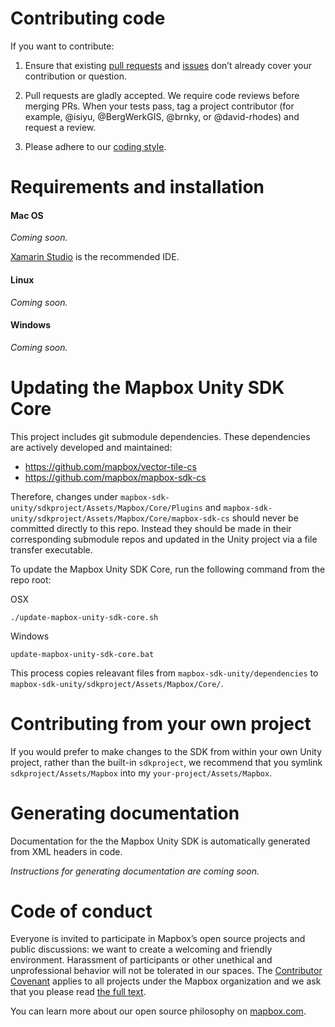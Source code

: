 # Contributing code

If you want to contribute:

1. Ensure that existing [pull requests](https://github.com/mapbox/mapbox-unity-sdk/pulls) and [issues](https://github.com/mapbox/mapbox-unity-sdk/issues) don’t already cover your contribution or question.

2. Pull requests are gladly accepted. We require code reviews before merging PRs. When your tests pass, tag a project contributor (for example, @isiyu, @BergWerkGIS, @brnky, or @david-rhodes) and request a review.

3. Please adhere to our [coding style](CODING-STYLE.md).

# Requirements and installation

#### Mac OS

*Coming soon.*

[Xamarin Studio](https://www.xamarin.com/download) is the recommended IDE.

#### Linux

*Coming soon.*

####  Windows

*Coming soon.*

# Updating the Mapbox Unity SDK Core

This project includes git submodule dependencies. These dependencies are actively developed and maintained:

- https://github.com/mapbox/vector-tile-cs
- https://github.com/mapbox/mapbox-sdk-cs

Therefore, changes under `mapbox-sdk-unity/sdkproject/Assets/Mapbox/Core/Plugins` and `mapbox-sdk-unity/sdkproject/Assets/Mapbox/Core/mapbox-sdk-cs` should never be committed directly to this repo. Instead they should be made in their corresponding submodule repos and updated in the Unity project via a file transfer executable.

To update the Mapbox Unity SDK Core, run the following command from the repo root:

OSX
```
./update-mapbox-unity-sdk-core.sh
```

Windows
```
update-mapbox-unity-sdk-core.bat
```

This process copies releavant files from `mapbox-sdk-unity/dependencies` to `mapbox-sdk-unity/sdkproject/Assets/Mapbox/Core/`.

# Contributing from your own project

If you would prefer to make changes to the SDK from within your own Unity project, rather than the built-in `sdkproject`, we recommend that you symlink `sdkproject/Assets/Mapbox` into my `your-project/Assets/Mapbox`.

# Generating documentation

Documentation for the the Mapbox Unity SDK is automatically generated from XML headers in code.

*Instructions for generating documentation are coming soon.*

# Code of conduct

Everyone is invited to participate in Mapbox’s open source projects and public discussions: we want to create a welcoming and friendly environment. Harassment of participants or other unethical and unprofessional behavior will not be tolerated in our spaces. The [Contributor Covenant](http://contributor-covenant.org) applies to all projects under the Mapbox organization and we ask that you please read [the full text](http://contributor-covenant.org/version/1/2/0/).

You can learn more about our open source philosophy on [mapbox.com](https://www.mapbox.com/about/open/).
